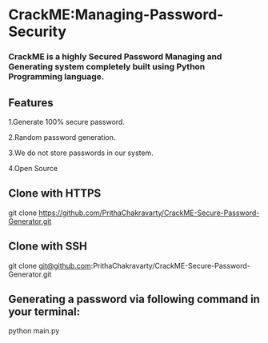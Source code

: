 # CrackME:Managing-Password-Security
### CrackME is a highly Secured Password Managing and Generating system completely built using Python Programming language.

## Features
1.Generate 100% secure password.

2.Random password generation.

3.We do not store passwords in our system.

4.Open Source

## Clone with HTTPS
git clone https://github.com/PrithaChakravarty/CrackME-Secure-Password-Generator.git

## Clone with SSH
git clone git@github.com:PrithaChakravarty/CrackME-Secure-Password-Generator.git


## Generating a password via following command in your terminal:
python main.py


